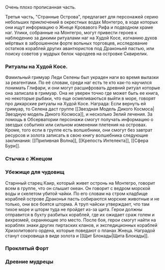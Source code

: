 Очень плохо прописанная часть.

Третья часть, "Странные Острова", предлагает для персонажей серию небольших приключений в окрестных водах Монтегро, в ходе которых они ищут информацию о Жнеце Кровавого Рифа и подводном храме наг. Улики, собранные на Монтегро, могут привести героев к наблюдению за дикими ритуалами наг на Худой Косе, изгнанию духов мёртвых в заброшенном форте вольных торговцев, исследование остатков кораблей других авантюристов под Драконьей пастью, или поиску советов у мудрых белок чародеев на островке Сквирелик.

### Ритуалы на Худой Косе.
Фамильный гримуар Леди Селены был украден наги во время вылазки за реагентами. По её словам, среди наг есть те кто как-то научился понимать Глифари, и они могут расшифровать древний ритуал которые она записала в гримуар. Она не уверен точно где может быть ее книга, но некоторые рыбаки, что еще осмеливаються выйти в море, говорят про дикарские ритуалы на Худой Косе. Награда: Если вернуть ей гримуар, то Селена даст группе [[Звездная Модель Дикого Космоса|Звездную модель Дикого Космоса]], и несколько Зелий лечения. За помощь в Обсерватории персонажи смогут получать информацию о звездых событиях или сильном изменении плетения на островах. Кроме, того если в группе есть волшебники, они смогут без завтрат ресурсов и золота записать в свою книгу волшебника следующие заклинания: [[Приливная Волна]], [[Крепость Интелекта]], [[Сфера Бури]].

### Стычка с Жнецом

### Убежище для чудовищ
Старнный старец Каир, который живет остронь на Монтегро, говорит всем в группе, что он слышит океан. Он говорит с ведром морской воды и скелетом убитой чайки. По его словам на стром кладбище кораблей острове Драконья пасть собираются морские животные и не только, они все боятся шторма. А труп чайски утверждает, что там тихое море и шторм туда не пройдет из-за щита. Герои должны отправится в бухту разбитых кораблей, где их ожидает сраж голем и вихрезмей, охраняющие это место. После боя, герои смогут найти на кораблях знаки других пиртаских кланов, и экспедиционных кораблей Хризолитового ордена, которые поведают о планах Жнеца. Наградой станут сокровища в виде золота и [[Щит Блокады|Щита Блокады]].

### Проклятый Форт

### Древние мудрецы
